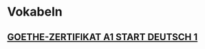 
# Vokabeln
## [GOETHE-ZERTIFIKAT A1 START DEUTSCH 1](https://www.goethe.de/pro/relaunch/prf/de/A1_SD1_Wortliste_02.pdf)


